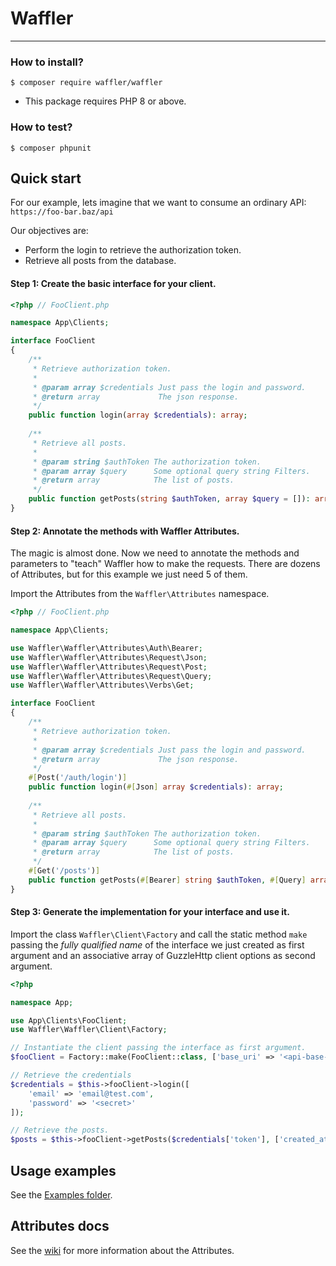 # Waffler

<hr>

### How to install?

```shell
$ composer require waffler/waffler
```

* This package requires PHP 8 or above.

### How to test?

```shell
$ composer phpunit
```

## Quick start

For our example, lets imagine that we want to consume an ordinary API: `https://foo-bar.baz/api`

Our objectives are:

- Perform the login to retrieve the authorization token.
- Retrieve all posts from the database.

#### Step 1: Create the basic interface for your client.

```php
<?php // FooClient.php

namespace App\Clients;

interface FooClient
{
    /**
     * Retrieve authorization token.
     * 
     * @param array $credentials Just pass the login and password.
     * @return array             The json response.
     */
    public function login(array $credentials): array;
    
    /**
     * Retrieve all posts.
     * 
     * @param string $authToken The authorization token.
     * @param array $query      Some optional query string Filters.
     * @return array            The list of posts.
     */
    public function getPosts(string $authToken, array $query = []): array: 
}
```

#### Step 2: Annotate the methods with Waffler Attributes.

The magic is almost done. Now we need to annotate the methods and parameters to "teach" Waffler how to make the
requests. There are dozens of Attributes, but for this example we just need 5 of them.

Import the Attributes from the `Waffler\Attributes` namespace.

```php
<?php // FooClient.php

namespace App\Clients;

use Waffler\Waffler\Attributes\Auth\Bearer;
use Waffler\Waffler\Attributes\Request\Json;
use Waffler\Waffler\Attributes\Request\Post;
use Waffler\Waffler\Attributes\Request\Query;
use Waffler\Waffler\Attributes\Verbs\Get;

interface FooClient
{
    /**
     * Retrieve authorization token.
     * 
     * @param array $credentials Just pass the login and password.
     * @return array             The json response.
     */
    #[Post('/auth/login')]
    public function login(#[Json] array $credentials): array;
    
    /**
     * Retrieve all posts.
     * 
     * @param string $authToken The authorization token.
     * @param array $query      Some optional query string Filters.
     * @return array            The list of posts.
     */
    #[Get('/posts')]
    public function getPosts(#[Bearer] string $authToken, #[Query] array $query = []): array: 
}
```

#### Step 3: Generate the implementation for your interface and use it.

Import the class `Waffler\Client\Factory` and call the static method `make` passing the
*fully qualified name* of the interface we just created as first argument and an associative array of GuzzleHttp client
options as second argument.

```php
<?php

namespace App;

use App\Clients\FooClient;
use Waffler\Waffler\Client\Factory;

// Instantiate the client passing the interface as first argument.
$fooClient = Factory::make(FooClient::class, ['base_uri' => '<api-base-uri>']);

// Retrieve the credentials
$credentials = $this->fooClient->login([
    'email' => 'email@test.com',
    'password' => '<secret>'
]);

// Retrieve the posts.
$posts = $this->fooClient->getPosts($credentials['token'], ['created_at' => '2020-01-01'])
```

## Usage examples
See the [Examples folder](./examples).

## Attributes docs
See the [wiki](https://github.com/waffler-io/waffler/wiki/The-Waffler-Attributes) for more information about the Attributes.
